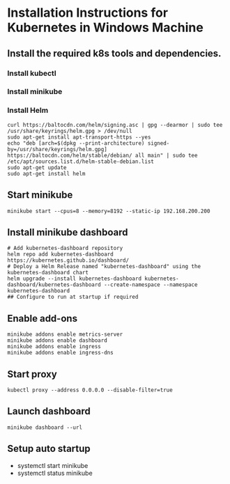 # Installation Instructions for Kubernetes in Windows Machine

## Install the required k8s tools and dependencies.
### Install kubectl
### Install minikube
### Install Helm
```
curl https://baltocdn.com/helm/signing.asc | gpg --dearmor | sudo tee /usr/share/keyrings/helm.gpg > /dev/null
sudo apt-get install apt-transport-https --yes
echo "deb [arch=$(dpkg --print-architecture) signed-by=/usr/share/keyrings/helm.gpg] https://baltocdn.com/helm/stable/debian/ all main" | sudo tee /etc/apt/sources.list.d/helm-stable-debian.list
sudo apt-get update
sudo apt-get install helm
```
## Start minikube
```
minikube start --cpus=8 --memory=8192 --static-ip 192.168.200.200
```

## Install minikube dashboard
```
# Add kubernetes-dashboard repository
helm repo add kubernetes-dashboard https://kubernetes.github.io/dashboard/
# Deploy a Helm Release named "kubernetes-dashboard" using the kubernetes-dashboard chart
helm upgrade --install kubernetes-dashboard kubernetes-dashboard/kubernetes-dashboard --create-namespace --namespace kubernetes-dashboard
## Configure to run at startup if required
```

## Enable add-ons
```
minikube addons enable metrics-server
minikube addons enable dashboard
minikube addons enable ingress
minikube addons enable ingress-dns
```
## Start proxy
```
kubectl proxy --address 0.0.0.0 --disable-filter=true
```
## Launch dashboard
```
minikube dashboard --url
```
## Setup auto startup
* systemctl start minikube
* systemctl status minikube
